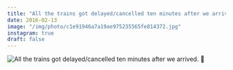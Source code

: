 ```yaml
---
title: "All the trains got delayed/cancelled ten minutes after we arrived. 👋"
date: 2016-02-13
image: "/img/photo/c1e91946a7a19ae975235565fe814372.jpg"
instagram: true
draft: false
---
```


![All the trains got delayed/cancelled ten minutes after we arrived. 👋](/img/photo/c1e91946a7a19ae975235565fe814372.jpg)
